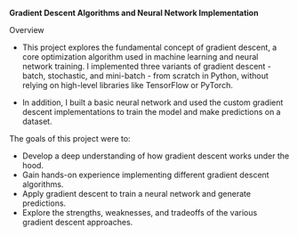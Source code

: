 **Gradient Descent Algorithms and Neural Network Implementation**

Overview

- This project explores the fundamental concept of gradient descent, a core optimization algorithm used in machine learning and neural network training. I implemented three variants of gradient descent - batch, stochastic, and mini-batch - from scratch in Python, without relying on high-level libraries like TensorFlow or PyTorch.

- In addition, I built a basic neural network and used the custom gradient descent implementations to train the model and make predictions on a dataset.

The goals of this project were to:

- Develop a deep understanding of how gradient descent works under the hood.
- Gain hands-on experience implementing different gradient descent algorithms.
- Apply gradient descent to train a neural network and generate predictions.
- Explore the strengths, weaknesses, and tradeoffs of the various gradient descent approaches.
